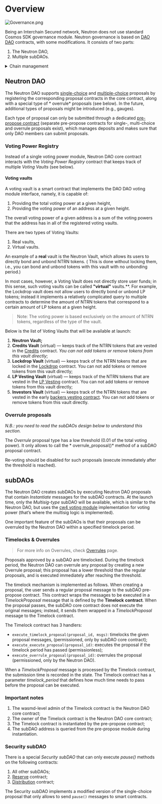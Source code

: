 # Overview

![Governance.png](/img/governance.png)

Being an Interchain Secured network, Neutron does not use standard Cosmos SDK governance module. Neutron governance
is based on [DAO DAO](https://github.com/DA0-DA0/dao-contracts) contracts, with some modifications. It consists of two
parts:

1. The Neutron DAO,
2. Multiple subDAOs.

<details>
  <summary>Chain management</summary>

For privileged actions (e.g., changing network parameters and making software update proposals) Neutron uses
the [admin-module](https://github.com/Ethernal-Tech/admin-module) fork managed by the Informal team. This module allows
to specify a list of admin addresses that are able to submit proposals that are automatically executed.

The only address that is added to the admin module is the address of the **Chain manager** contract, which implements
the **chain management model** with two types of permission strategies:

1. **ALLOW_ALL**: gives a given address full access to the admin module, allowing to submit all possible types of
   privileged messages;
2. **ALLOW_ONLY**: allows a given address to submit privileged messages of a specific type, with further restrictions if
   applicable (see below).

For the **ALLOW_ONLY** model, the following types of privileged messages are supported:

| Message type                  | Proposal semantics                                                                                                                                                               | Restrictions                                                                                                                                                    |
|-------------------------------|----------------------------------------------------------------------------------------------------------------------------------------------------------------------------------|-----------------------------------------------------------------------------------------------------------------------------------------------------------------|
| `params.ParamChangeProposal`  | Legacy proposal type for changing parameters of modules that did not abandon the deprecated params module, e.g., the globalfee module.                                           | Subspace: allows to define the modules in which you can change the params. Key: allows to define what specific parameters can be changed within a given module. |
| `module_name.MsgUpdateParams` | New-style parameter changes are executed by sending an MsgUpdateParams message to a specific module. Only the authorised address can execute them (e.g., the governance module). | Specific fields (== parameters) of the MsgUpdateParams message.                                                                                                 |
| `cron.AddSchedule`            | Adds a new execution schedule to the CRON module.                                                                                                                                | —                                                                                                                                                               |
| `cron.RemoveSchedule`         | Removes an execution schedule from the CRON module.                                                                                                                              | —                                                                                                                                                               |

The following assignment of permission strategies is implemented:

| Entity                       | Strategy                                           |
|------------------------------|----------------------------------------------------|
| Neutron DAO core contract    | **ALLOW_ALL**                                      |
| Gas SubDAO timelock contract | **ALLOW_ONLY** [`globalfee.MinimumGasPricesParam`] |

Neither the Neutron DAO, nor the privileged SubDAOs are forced to pass their messages through the Chain manager. If 
any DAO or SubDAO needs to perform a privileged action, they need to wrap the messages they need to execute in a message to
the Chain manager.

</details>


## Neutron DAO

The Neutron DAO
supports [single-choice](https://github.com/DA0-DA0/dao-contracts/tree/main/contracts/proposal/dao-proposal-single)
and [multiple-choice](https://github.com/DA0-DA0/dao-contracts/tree/main/contracts/proposal/dao-proposal-multiple)
proposals by registering the corresponding proposal contracts in the core contract, along with a special type of *
overrule* proposals (see below). In the future, additional types of proposals might be introduced (e.g., gauges).

Each type of proposal can only be submitted through a
dedicated [pre-propose contract](https://github.com/DA0-DA0/dao-contracts/tree/main/contracts/pre-propose) (separate
pre-propose contracts for single-, multi-choice and overrule proposals exist), which manages deposits and makes sure
that only DAO members can submit proposals.

### Voting Power Registry

Instead of a single voting power module, Neutron DAO core contract interacts with the *Voting Power Registry* contract
that keeps track of multiple *Voting Vaults* (see below).

#### Voting vaults

A voting vault is a smart contract that implements the DAO DAO voting module interface, namely, it is capable of:

1. Providing the total voting power at a given height,
2. Providing the voting power of an address at a given height.

The overall voting power of a given address is a sum of the voting powers that the address has in all of the registered
voting vaults.

There are two types of Voting Vaults:

1. Real vaults,
2. Virtual vaults.

An example of a **real** vault is the Neutron Vault, which allows its users to directly bond and unbond NTRN tokens. (
This is
done without locking them, i.e., you can bond and unbond tokens with this vault with no unbonding period.)

In most cases, however, a Voting Vault does not directly store user funds; in this sense, such voting vaults can be
called **"virtual"** vaults.**. For example, the Lockdrop vault does not allow users to directly bond or unbond LP
tokens; instead it implements a relatively complicated query to multiple contracts to determine the amount of NTRN
tokens that correspond to a certain amount of LP tokens at a given height.

> Note: The voting power is based exclusively on the amount of NTRN tokens, regardless of the type of the vault.

Below is the list of Voting Vaults that will be available at launch:

1. **Neutron Vault;**
2. **Credits Vault** (virtual) — keeps track of the NTRN tokens that are vested in
   the [Credits](neutron/token-generation-event/credits/overview.md) contract. _You can not add
   tokens or remove tokens from this vault directly_;
3. **Lockdrop Vault** (virtual) — keeps track of the NTRN tokens that are locked in
   the [Lockdrop](neutron/token-generation-event/lockdrop/overview.md) contract. You can not add
   tokens or remove tokens from this vault directly;
4. **LP Vesting Vault** (virtual) — keeps track of the NTRN tokens that are vested in
   the [LP Vesting](neutron/token-generation-event/vesting-lp/overview.md) contract. You can not
   add tokens or remove tokens from this vault directly;
5. **Investors Vault** (virtual) — keeps track of the NTRN tokens that are vested in the
   early [backers vesting contract](neutron/token-generation-event/investors-vesting/overview.md). You
   can not add tokens or remove tokens from this vault directly.

### Overrule proposals

*N.B.: you need to read the subDAOs design below to understand this section.*

The *Overrule* proposal type has a low threshold (0.01 of the total voting power). It only allows to call the *
overrule_proposal()* method of a subDAO proposal contract.

Re-voting should be disabled for such proposals (execute immediately after the threshold is reached).

## subDAOs

The Neutron DAO creates subDAOs by executing Neutron DAO proposals that contain *Instantiate* messages for the subDAO
contracts. At the launch time, only the *Multisig-type* subDAO will be available, which is similar to the Neutron DAO,
but
uses the [cw4 voting module](https://github.com/DA0-DA0/dao-contracts/tree/main/contracts/voting/dao-voting-cw4)
implementation for voting power (that’s where the multisig logic is implemented).

One important feature of the subDAOs is that their proposals can be overruled by the Neutron DAO within a specified
timelock period.

### Timelocks & Overrules

> For more info on Overrules, check [Overrules](/docs/neutron/dao/overrules.md) page.

Proposals approved by a subDAO are timelocked. During the timelock period, the Neutron DAO can overrule any proposal by
creating a new Overrule proposal; this proposal has a lower threshold than the regular proposals, and is executed
immediately after reaching the threshold.

The timelock mechanism is implemented as follows. When creating a proposal, the user sends a regular proposal message to
the subDAO pre-propose contract. This contract wraps the messages to be executed in a *TimelockProposal* message that is
defined by the **Timelock** **contract**. When the proposal passes, the subDAO core contract does not execute the
original messages; instead, it sends them wrapped in a *TimelockProposal* message to the Timelock contract.

The Timelock contract has 3 handlers:

- `execute_timelock_proposal(proposal_id, msgs)`: timelocks the given proposal messages, (permissioned, only by subDAO
  core contract);
- `execute_execute_proposal(proposal_id)`: executes the proposal if the timelock period has passed (permissionless);
- `execute_overrule_proposal(proposal_id)`: overrules the proposal (permissioned, only by the Neutron DAO).

When a *TimelockProposal* message is processed by the Timelock contract, the submission time is recorded in the state.
The Timelock contract has a parameter *timelock_period* that defines how much time needs to pass before the proposal can
be executed.

### Important notes

1. The wasmd-level admin of the Timelock contract is the Neutron DAO core contract;
2. The owner of the Timelock contract is the Neutron DAO core contract;
3. The Timelock contract is instantiated by the pre-propose contract;
4. The subDAO address is queried from the pre-propose module during instantiation.

### Security subDAO

There is a special *Security subDAO* that can only execute *pause()* methods on the following contracts:

1. All other subDAOs;
2. [Reserve](/docs/neutron/tokenomics/reserve/overview.md) contract;
3. [Distribution](/docs/neutron/tokenomics/distribution/overview.md) contract;

The Security subDAO implements a modified version of the single-choice proposal that only allows to send `pause()`
messages to smart contracts.
